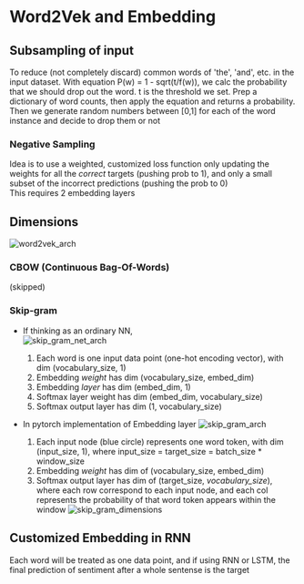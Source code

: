 # Word2Vek and Embedding
## Subsampling of input
To reduce (not completely discard) common words of 'the', 'and', etc. in the input dataset.
With equation P(w) = 1 - sqrt(t/f(w)), we calc the probability that we should drop out the word. t is the threshold we set.
Prep a dictionary of word counts, then apply the equation and returns a probability. Then we generate random numbers between [0,1] for each of the word instance and decide to drop them or not

### Negative Sampling
Idea is to use a weighted, customized loss function only updating the weights for all the *correct* targets (pushing prob to 1), and only a small subset of the incorrect predictions (pushing the prob to 0)  
This requires 2 embedding layers

## Dimensions
![word2vek_arch](\assets\word2vec_architectures.png)
### CBOW (Continuous Bag-Of-Words)
(skipped)
### Skip-gram
* If thinking as an ordinary NN,  
![skip_gram_net_arch](\assets\skip_gram_net_arch.png)
  1. Each word is one input data point (one-hot encoding vector), with dim (vocabulary_size, 1)
  1. Embedding *weight* has dim (vocabulary_size, embed_dim)
  1. Embedding *layer* has dim (embed_dim, 1)
  1. Softmax layer weight has dim (embed_dim, vocabulary_size)
  1. Softmax output layer has dim (1, vocabulary_size)

* In pytorch implementation of Embedding layer
![skip_gram_arch](\assets\skip_gram_arch.png)
  1. Each input node (blue circle) represents one word token, with dim (input_size, 1), where input_size = target_size = batch_size * window_size
  1. Embedding *weight* has dim of (vocabulary_size, embed_dim)
  1. Softmax output layer has dim of (target_size, *vocabulary_size*), where each row correspond to each input node, and each col represents the probability of that word token appears within the window
![skip_gram_dimensions](\assets\skip_gram_dimensions.png)

## Customized Embedding in RNN
Each word will be treated as one data point, and if using RNN or LSTM, the final prediction of sentiment after a whole sentense is the target